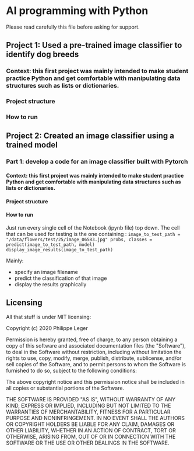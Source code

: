 # AI programming with Python

Please read carefully this file before asking for support.

## Project 1: Used a pre-trained image classifier to identify dog breeds
  
### Context: this first project was mainly intended to make student practice Python and get comfortable with manipulating data structures such as lists or dictionaries.

### Project structure

### How to run

## Project 2: Created an image classifier using a trained model

### Part 1: develop a code for an image classifier built with Pytorch

#### Context: this first project was mainly intended to make student practice Python and get comfortable with manipulating data structures such as lists or dictionaries.

#### Project structure

#### How to run

Just run every single cell of the Notebook (ipynb file) top down.
The cell that can be used for testing is the one containing :
`image_to_test_path = "/data/flowers/test/25/image_06583.jpg"
probs, classes = predict(image_to_test_path, model)
display_image_results(image_to_test_path)`

Mainly:
* specify an image filename
* predict the classification of that image
* display the results graphically

## Licensing
All that stuff is under MIT licensing:

Copyright (c) 2020 Philippe Leger

Permission is hereby granted, free of charge, to any person obtaining a copy
of this software and associated documentation files (the "Software"), to deal
in the Software without restriction, including without limitation the rights
to use, copy, modify, merge, publish, distribute, sublicense, and/or sell
copies of the Software, and to permit persons to whom the Software is
furnished to do so, subject to the following conditions:

The above copyright notice and this permission notice shall be included in all
copies or substantial portions of the Software.

THE SOFTWARE IS PROVIDED "AS IS", WITHOUT WARRANTY OF ANY KIND, EXPRESS OR
IMPLIED, INCLUDING BUT NOT LIMITED TO THE WARRANTIES OF MERCHANTABILITY,
FITNESS FOR A PARTICULAR PURPOSE AND NONINFRINGEMENT. IN NO EVENT SHALL THE
AUTHORS OR COPYRIGHT HOLDERS BE LIABLE FOR ANY CLAIM, DAMAGES OR OTHER
LIABILITY, WHETHER IN AN ACTION OF CONTRACT, TORT OR OTHERWISE, ARISING FROM,
OUT OF OR IN CONNECTION WITH THE SOFTWARE OR THE USE OR OTHER DEALINGS IN THE
SOFTWARE.
